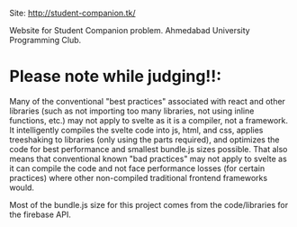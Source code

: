 Site: http://student-companion.tk/

Website for Student Companion problem. Ahmedabad University Programming Club.

<h1>Please note while judging!!:</h1> Many of the conventional "best practices" associated with react and other libraries (such as not importing too many libraries, not using inline functions, etc.) may not apply to svelte as it is a compiler, not a framework. It intelligently compiles the svelte code into js, html, and css, applies treeshaking to libraries (only using the parts required), and optimizes the code for best performance and smallest bundle.js sizes possible. That also means that conventional known "bad practices" may not apply to svelte as it can compile the code and not face performance losses (for certain practices) where other non-compiled traditional frontend frameworks would.

Most of the bundle.js size for this project comes from the code/libraries for the firebase API.
